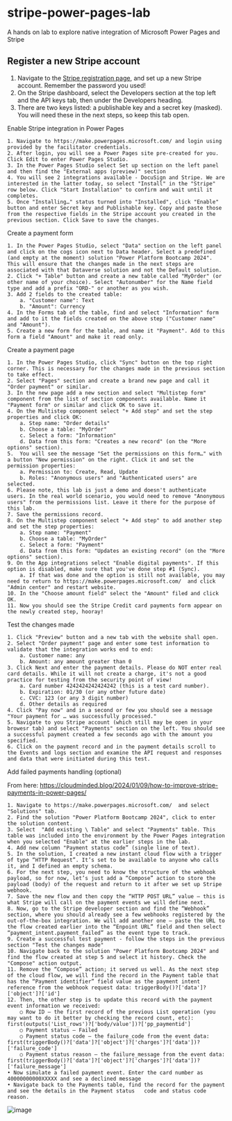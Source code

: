 # stripe-power-pages-lab
A hands on lab to explore native integration of Microsoft Power Pages and Stripe


## Register a new Stripe account

1. Navigate to the [Stripe registration page](https://dashboard.stripe.com/register), and set up a new Stripe account. Remember the password you used! 
1. On the Stripe dashboard, select the Developers section at the top left and the API keys tab, then under the Developers heading. 
1. There are two keys listed: a publishable key and a secret key (masked). You will need these in the next steps, so keep this tab open. 

Enable Stripe integration in Power Pages

	1. Navigate to https://make.powerpages.microsoft.com/ and login using provided by the facilitator credentials. 
	2. After login, you will see a Power Pages site pre-created for you. Click Edit to enter Power Pages Studio.
	3. In the Power Pages Studio select Set up section on the left panel and then find the "External apps (preview)" section 
	4. You will see 2 integrations available - DocuSign and Stripe. We are interested in the latter today, so select "Install" in the "Stripe" row below. Click "Start Installation" to confirm and wait until it completes. 
	5. Once "Installing…" status turned into "Installed", click "Enable" button and enter Secret key and Publishable key. Copy and paste those from the respective fields in the Stripe account you created in the previous section. Click Save to save the changes.

Create a payment form

	1. In the Power Pages Studio, select "Data" section on the left panel and click on the cogs icon next to Data header. Select a predefined (and empty at the moment) solution "Power Platform Bootcamp 2024". This will ensure that the changes made in the next steps are associated with that Dataverse solution and not the Default solution.
	2. Click "+ Table" button and create a new table called "MyOrder" (or other name of your choice). Select "Autonumber" for the Name field type and add a prefix "ORD-" or another as you wish.
	3. Add 2 fields to the created table:
		a. "Customer name": Text
		b. "Amount": Currency
	4. In the Forms tab of the table, find and select "Information" form and add to it the fields created on the above step ("Customer name" and "Amount").
	5. Create a new form for the table, and name it "Payment". Add to this form a field "Amount" and make it read only. 
	

Create a payment page

	1. In the Power Pages Studio, click "Sync" button on the top right corner. This is necessary for the changes made in the previous section to take effect. 
	2. Select "Pages" section and create a brand new page and call it "Order payment" or similar. 
	3. In the new page add a new section and select "Multistep form" component from the list of section components available. Name it "Payment form" or similar and click OK to save it.
	4. On the Multistep component select "+ Add step" and set the step properties and click OK:
		a. Step name: "Order details"
		b. Choose a table: "MyOrder"
		c. Select a form: "Information"
		d. Data from this form: "Creates a new record" (on the "More options" section). 
	5.  You will see the message "Set the permissions on this form…" with a button "New permission" on the right. Click it and set the permission properties:
		a. Permission to: Create, Read, Update
		b. Roles: "Anonymous users" and "Authenticated users" are selected. 
	6. Please note, this lab is just a demo and doesn't authenticate users. In the real world scenario, you would need to remove "Anonymous users" from the permissions list. Leave it there for the purpose of this lab.
	7. Save the permissions record. 
	8. On the Multistep component select "+ Add step" to add another step and set the step properties:
		a. Step name: "Payment"
		b. Choose a table: "MyOrder"
		c. Select a form: "Payment"
		d. Data from this form: "Updates an existing record" (on the "More options" section). 
	9. On the App integrations select "Enable digital payments". If this option is disabled, make sure that you've done step #1 (Sync). 
		a. If that was done and the option is still not available, you may need to return to https://make.powerpages.microsoft.com/  and click "Admin center" and restart website. 
	10. In the "Choose amount field" select the "Amount" filed and click OK. 
	11. Now you should see the Stripe Credit card payments form appear on the newly created step, hooray! 

Test the changes made

	1. Click "Preview" button and a new tab with the website shall open. 
	2. Select "Order payment" page and enter some test information to validate that the integration works end to end:
		a. Customer name: any
		b. Amount: any amount greater than 0
	3. Click Next and enter the payment details. Please do NOT enter real card details. While it will not create a charge, it's not a good practice for testing from the security point of view!
		a. Card number 4242424242424242 (this is a test card number). 
		b. Expiration: 01/30 (or any other future date)
		c. CVC: 123 (or any 3 digit number)
		d. Other details as required
	4. Click "Pay now" and in a second or few you should see a message "Your payment for … was successfully processed."
	5. Navigate to you Stripe account (which still may be open in your browesr tab) and select "Payments" section on the left. You should see a successful payment created a few seconds ago with the amount you specified. 
	6. Click on the payment record and in the payment details scroll to the Events and logs section and examine the API request and responses and data that were initiated during this test. 

Add failed payments handling (optional)

From here: https://cloudminded.blog/2024/01/09/how-to-improve-stripe-payments-in-power-pages/ 

	1. Navigate to https://make.powerpages.microsoft.com/  and select "Solutions" tab. 
	2. Find the solution "Power Platform Bootcamp 2024", click to enter the solution content. 
	3. Select  "Add existing \ Table" and select "Payments" table. This table was included into the environment by the Power Pages integration when you selected "Enable" at the earlier steps in the lab.  
	4. Add new column "Payment status code” (single line of text).
	5. In the solution, I created a new instant cloud flow with a trigger of type “HTTP Request”. It’s set to be available to anyone who calls it, and I defined an empty schema.
	6. For the next step, you need to know the structure of the webhook payload, so for now, let’s just add a “Compose” action to store the payload (body) of the request and return to it after we set up Stripe webhook.
	7. Save the new flow and then copy the “HTTP POST URL” value – this is what Stripe will call on the payment events we will define next.
	8. Now, go to the Stripe developer section and find the “Webhook” section, where you should already see a few webhooks registered by the out-of-the-box integration. We will add another one – paste the URL to the flow created earlier into the “Enpoint URL” field and then select “payment_intent.payment_failed” as the event type to track.
	9. Create a successful test payment - follow the steps in the previous section "Test the changes made"
	10. Navigate back to the solution "Power Platform Bootcamp 2024" and find the flow created at step 5 and select it history. Check the "Compose" action output.
	11. Remove the “Compose” action; it served us well. As the next step of the cloud flow, we will find the record in the Payment table that has the “Payment identifier” field value as the payment intent reference from the webhook request data: triggerBody()?['data']?['object']?['id']
	12. Then, the other step is to update this record with the payment event information we received:
		○ Row ID – the first record of the previous List operation (you may want to do it better by checking the record count, etc): first(outputs('List_rows')?['body/value'])?['pp_paymentid']
		○ Payment status – Failed
		○ Payment status code – the failure_code from the event data: first(triggerBody()?['data']?['object']?['charges']?['data'])?['failure_code']
		○ Payment status reason – the failure_message from the event data: first(triggerBody()?['data']?['object']?['charges']?['data'])?['failure_message']
	• Now simulate a failed payment event. Enter the card number as 40000000000XXXXX and see a declined message
	• Navigate back to the Payments table, find the record for the payment and see the details in the Payment status   code and status code reason.
![image](https://github.com/andrew-grischenko/stripe-power-pages-lab/assets/17406795/790554dd-4616-4892-9f8b-36323c7a7edd)


